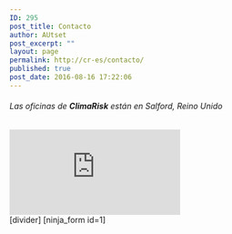 ```yaml
---
ID: 295
post_title: Contacto
author: AUtset
post_excerpt: ""
layout: page
permalink: http://cr-es/contacto/
published: true
post_date: 2016-08-16 17:22:06
---
```

<h6>Las oficinas de <strong>ClimaRisk</strong> están en Salford, Reino Unido</h6>
<div class="embed-responsive embed-responsive-16by9">

<iframe style="border: 0;" src="https://www.google.com/maps/embed?pb=!1m18!1m12!1m3!1d2860.578990762253!2d-2.293225684008094!3d53.48057152234958!2m3!1f0!2f0!3f0!3m2!1i1024!2i768!4f13.1!3m3!1m2!1s0x487bae409c88688d%3A0x65f3ff9b4aad76ff!2sKielder+Square%2C+Eccles+New+Rd%2C+Salford+M5+4UN%2C+Reino+Unido!5e1!3m2!1ses!2ses!4v1506524222528" allowfullscreen="allowfullscreen"></iframe>

</div>
[divider]
[ninja_form id=1]
